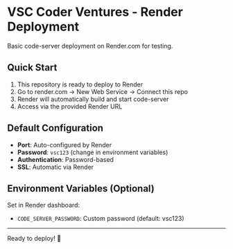 # VSC Coder Ventures - Render Deployment

Basic code-server deployment on Render.com for testing.

## Quick Start

1. This repository is ready to deploy to Render
2. Go to render.com → New Web Service → Connect this repo
3. Render will automatically build and start code-server
4. Access via the provided Render URL

## Default Configuration

- **Port**: Auto-configured by Render
- **Password**: `vsc123` (change in environment variables)
- **Authentication**: Password-based
- **SSL**: Automatic via Render

## Environment Variables (Optional)

Set in Render dashboard:
- `CODE_SERVER_PASSWORD`: Custom password (default: vsc123)

---

Ready to deploy! 🚀